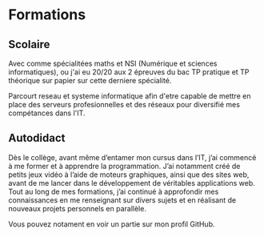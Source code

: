 # Formations

## Scolaire

Avec comme spécialitées maths et NSI (Numérique et sciences informatiques), ou j'ai eu 20/20 aux 2 épreuves du bac TP pratique et TP théorique sur papier sur cette derniere spécialité.

Parcourt reseau et systeme informatique afin d'etre capable de mettre en place des serveurs profesionnelles et des réseaux pour diversifié mes compétances dans l'IT.

## Autodidact

Dès le collège, avant même d’entamer mon cursus dans l’IT, j’ai commencé à me former et à
apprendre la programmation. J’ai notamment créé de petits jeux vidéo à l’aide de moteurs
graphiques, ainsi que des sites web, avant de me lancer dans le développement de
véritables applications web.
Tout au long de mes formations, j’ai continué à approfondir mes connaissances en me
renseignant sur divers sujets et en réalisant de nouveaux projets personnels en parallèle.

Vous pouvez notament en voir un partie sur mon profil GitHub.
